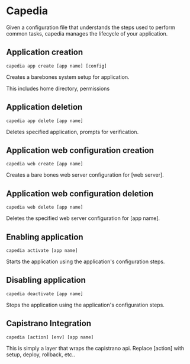 # Capedia

Given a configuration file that understands the steps used to perform common tasks, capedia manages the lifecycle of your application.

## Application creation

    capedia app create [app name] [config]

Creates a barebones system setup for application.

This includes home directory, permissions

## Application deletion

    capedia app delete [app name]

Deletes specified application, prompts for verification.

## Application web configuration creation

    capedia web create [app name]

Creates a bare bones web server configuration for [web server].

## Application web configuration deletion

    capedia web delete [app name]

Deletes the specified web server configuration for [app name].

## Enabling application

    capedia activate [app name]

Starts the application using the application's configuration steps.

## Disabling application

    capedia deactivate [app name]

Stops the application using the application's configuration steps.

## Capistrano Integration
    
    capedia [action] [env] [app name]

This is simply a layer that wraps the capistrano api.  Replace [action] with setup, deploy, rollback, etc..